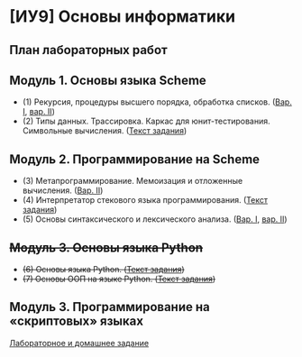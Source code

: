 # [ИУ9] Основы информатики
## План лабораторных работ

## Модуль 1. Основы языка Scheme

*   (1) Рекурсия, процедуры высшего порядка, обработка списков. ([Вар. I](lab1v1.md), [вар. II](lab1v2.md))
*   (2) Типы данных. Трассировка. Каркас для юнит-тестирования. Символьные вычисления. ([Текст задания](lab2.md))

## Модуль 2. Программирование на Scheme

*   (3) Метапрограммирование. Мемоизация и отложенные вычисления. ([Вар. II](lab3v2.md))
*   (4) Интерпретатор стекового языка программирования. ([Текст задания](lab4.md))
*   (5) Основы синтаксического и лексического анализа. ([Вар. I](lab5v1.md), [вар. II](lab5v2.md))

## ~~Модуль 3. Основы языка Python~~

*   ~~(6) Основы языка Python. ([Текст задания](lab6.md))~~
*   ~~(7) Основы ООП на языке Python. ([Текст задания](lab7.md))~~

## Модуль 3. Программирование на &laquo;скриптовых&raquo; языках

[Лабораторное и домашнее задание](scripting.md)
